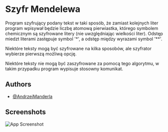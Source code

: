 
# Szyfr Mendelewa

Program szyfrujący podany tekst w taki sposób, że zamiast kolejnych liter program wpisywał będzie liczbę atomową pierwiastka, którego symbolem chemicznym są szyfrowane litery (nie uwzględniając wielkości liter). Odstęp miedzt literami zastępuje symbol '*', a odstęp między wyrazami symbol '**'.

Niektóre teksty mogą być szyfrowane na kilka sposobów, ale szyfrator wybierze pierwszą możliwą opcję.

Niektóre teksty nie mogą być zaszyfrowane za pomocą tego algorytmu, w takim przypadku program wypisuje stosowny komunikat.


## Authors

- [@AndrzejManderla](https://github.com/BialySztorm)


## Screenshots

![App Screenshot](https://raw.githubusercontent.com/BialySztorm/Studia/master/Programowanie/Project1/PrintScreen_13_11_2022.png)

